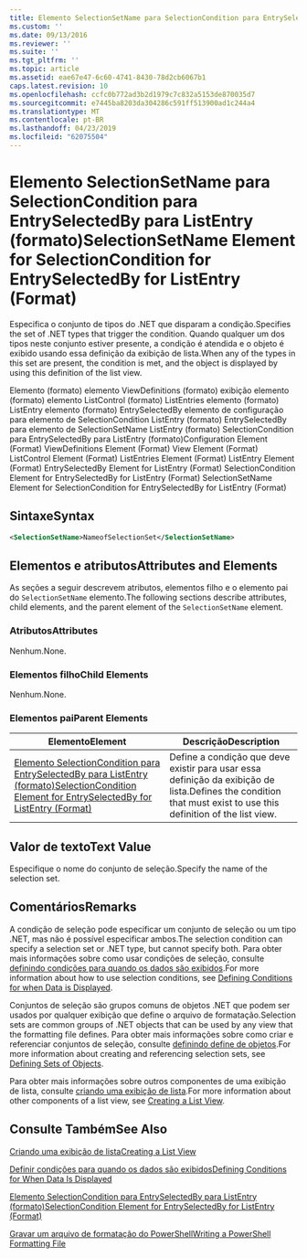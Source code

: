 ```yaml
---
title: Elemento SelectionSetName para SelectionCondition para EntrySelectedBy para ListEntry (formato) | Microsoft Docs
ms.custom: ''
ms.date: 09/13/2016
ms.reviewer: ''
ms.suite: ''
ms.tgt_pltfrm: ''
ms.topic: article
ms.assetid: eae67e47-6c60-4741-8430-78d2cb6067b1
caps.latest.revision: 10
ms.openlocfilehash: ccfc0b772ad3b2d1979c7c832a5153de870035d7
ms.sourcegitcommit: e7445ba8203da304286c591ff513900ad1c244a4
ms.translationtype: MT
ms.contentlocale: pt-BR
ms.lasthandoff: 04/23/2019
ms.locfileid: "62075504"
---
```

# <a name="selectionsetname-element-for-selectioncondition-for-entryselectedby-for-listentry-format"></a><span data-ttu-id="ffd78-102">Elemento SelectionSetName para SelectionCondition para EntrySelectedBy para ListEntry (formato)</span><span class="sxs-lookup"><span data-stu-id="ffd78-102">SelectionSetName Element for SelectionCondition for EntrySelectedBy for ListEntry (Format)</span></span>

<span data-ttu-id="ffd78-103">Especifica o conjunto de tipos do .NET que disparam a condição.</span><span class="sxs-lookup"><span data-stu-id="ffd78-103">Specifies the set of .NET types that trigger the condition.</span></span> <span data-ttu-id="ffd78-104">Quando qualquer um dos tipos neste conjunto estiver presente, a condição é atendida e o objeto é exibido usando essa definição da exibição de lista.</span><span class="sxs-lookup"><span data-stu-id="ffd78-104">When any of the types in this set are present, the condition is met, and the object is displayed by using this definition of the list view.</span></span>

<span data-ttu-id="ffd78-105">Elemento (formato) elemento ViewDefinitions (formato) exibição elemento (formato) elemento ListControl (formato) ListEntries elemento (formato) ListEntry elemento (formato) EntrySelectedBy elemento de configuração para elemento de SelectionCondition ListEntry (formato) EntrySelectedBy para elemento de SelectionSetName ListEntry (formato) SelectionCondition para EntrySelectedBy para ListEntry (formato)</span><span class="sxs-lookup"><span data-stu-id="ffd78-105">Configuration Element (Format) ViewDefinitions Element (Format) View Element (Format) ListControl Element (Format) ListEntries Element (Format) ListEntry Element (Format) EntrySelectedBy Element for ListEntry (Format) SelectionCondition Element for EntrySelectedBy for ListEntry (Format) SelectionSetName Element for SelectionCondition for EntrySelectedBy for ListEntry (Format)</span></span>

## <a name="syntax"></a><span data-ttu-id="ffd78-106">Sintaxe</span><span class="sxs-lookup"><span data-stu-id="ffd78-106">Syntax</span></span>

```xml
<SelectionSetName>NameofSelectionSet</SelectionSetName>
```

## <a name="attributes-and-elements"></a><span data-ttu-id="ffd78-107">Elementos e atributos</span><span class="sxs-lookup"><span data-stu-id="ffd78-107">Attributes and Elements</span></span>

<span data-ttu-id="ffd78-108">As seções a seguir descrevem atributos, elementos filho e o elemento pai do `SelectionSetName` elemento.</span><span class="sxs-lookup"><span data-stu-id="ffd78-108">The following sections describe attributes, child elements, and the parent element of the `SelectionSetName` element.</span></span>

### <a name="attributes"></a><span data-ttu-id="ffd78-109">Atributos</span><span class="sxs-lookup"><span data-stu-id="ffd78-109">Attributes</span></span>

<span data-ttu-id="ffd78-110">Nenhum.</span><span class="sxs-lookup"><span data-stu-id="ffd78-110">None.</span></span>

### <a name="child-elements"></a><span data-ttu-id="ffd78-111">Elementos filho</span><span class="sxs-lookup"><span data-stu-id="ffd78-111">Child Elements</span></span>

<span data-ttu-id="ffd78-112">Nenhum.</span><span class="sxs-lookup"><span data-stu-id="ffd78-112">None.</span></span>

### <a name="parent-elements"></a><span data-ttu-id="ffd78-113">Elementos pai</span><span class="sxs-lookup"><span data-stu-id="ffd78-113">Parent Elements</span></span>

|<span data-ttu-id="ffd78-114">Elemento</span><span class="sxs-lookup"><span data-stu-id="ffd78-114">Element</span></span>|<span data-ttu-id="ffd78-115">Descrição</span><span class="sxs-lookup"><span data-stu-id="ffd78-115">Description</span></span>|
|-------------|-----------------|
|[<span data-ttu-id="ffd78-116">Elemento SelectionCondition para EntrySelectedBy para ListEntry (formato)</span><span class="sxs-lookup"><span data-stu-id="ffd78-116">SelectionCondition Element for EntrySelectedBy for ListEntry (Format)</span></span>](./selectioncondition-element-for-entryselectedby-for-listcontrol-format.md)|<span data-ttu-id="ffd78-117">Define a condição que deve existir para usar essa definição da exibição de lista.</span><span class="sxs-lookup"><span data-stu-id="ffd78-117">Defines the condition that must exist to use this definition of the list view.</span></span>|

## <a name="text-value"></a><span data-ttu-id="ffd78-118">Valor de texto</span><span class="sxs-lookup"><span data-stu-id="ffd78-118">Text Value</span></span>

<span data-ttu-id="ffd78-119">Especifique o nome do conjunto de seleção.</span><span class="sxs-lookup"><span data-stu-id="ffd78-119">Specify the name of the selection set.</span></span>

## <a name="remarks"></a><span data-ttu-id="ffd78-120">Comentários</span><span class="sxs-lookup"><span data-stu-id="ffd78-120">Remarks</span></span>

<span data-ttu-id="ffd78-121">A condição de seleção pode especificar um conjunto de seleção ou um tipo .NET, mas não é possível especificar ambos.</span><span class="sxs-lookup"><span data-stu-id="ffd78-121">The selection condition can specify a selection set or .NET type, but cannot specify both.</span></span> <span data-ttu-id="ffd78-122">Para obter mais informações sobre como usar condições de seleção, consulte [definindo condições para quando os dados são exibidos](./defining-conditions-for-displaying-data.md).</span><span class="sxs-lookup"><span data-stu-id="ffd78-122">For more information about how to use selection conditions, see [Defining Conditions for when Data is Displayed](./defining-conditions-for-displaying-data.md).</span></span>

<span data-ttu-id="ffd78-123">Conjuntos de seleção são grupos comuns de objetos .NET que podem ser usados por qualquer exibição que define o arquivo de formatação.</span><span class="sxs-lookup"><span data-stu-id="ffd78-123">Selection sets are common groups of .NET objects that can be used by any view that the formatting file defines.</span></span> <span data-ttu-id="ffd78-124">Para obter mais informações sobre como criar e referenciar conjuntos de seleção, consulte [definindo define de objetos](./defining-selection-sets.md).</span><span class="sxs-lookup"><span data-stu-id="ffd78-124">For more information about creating and referencing selection sets, see [Defining Sets of Objects](./defining-selection-sets.md).</span></span>

<span data-ttu-id="ffd78-125">Para obter mais informações sobre outros componentes de uma exibição de lista, consulte [criando uma exibição de lista](./creating-a-list-view.md).</span><span class="sxs-lookup"><span data-stu-id="ffd78-125">For more information about other components of a list view, see [Creating a List View](./creating-a-list-view.md).</span></span>

## <a name="see-also"></a><span data-ttu-id="ffd78-126">Consulte Também</span><span class="sxs-lookup"><span data-stu-id="ffd78-126">See Also</span></span>

[<span data-ttu-id="ffd78-127">Criando uma exibição de lista</span><span class="sxs-lookup"><span data-stu-id="ffd78-127">Creating a List View</span></span>](./creating-a-list-view.md)

[<span data-ttu-id="ffd78-128">Definir condições para quando os dados são exibidos</span><span class="sxs-lookup"><span data-stu-id="ffd78-128">Defining Conditions for When Data Is Displayed</span></span>](./defining-conditions-for-displaying-data.md)

[<span data-ttu-id="ffd78-129">Elemento SelectionCondition para EntrySelectedBy para ListEntry (formato)</span><span class="sxs-lookup"><span data-stu-id="ffd78-129">SelectionCondition Element for EntrySelectedBy for ListEntry (Format)</span></span>](./selectioncondition-element-for-entryselectedby-for-listcontrol-format.md)

[<span data-ttu-id="ffd78-130">Gravar um arquivo de formatação do PowerShell</span><span class="sxs-lookup"><span data-stu-id="ffd78-130">Writing a PowerShell Formatting File</span></span>](./writing-a-powershell-formatting-file.md)
